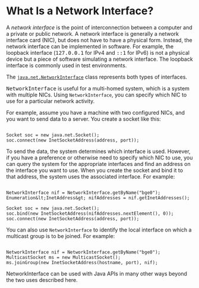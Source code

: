 
# What Is a Network Interface?

A *network interface* is the point of interconnection between a computer and a private or public network. A network interface is generally a network interface card (NIC), but does not have to have a physical form. Instead, the network interface can be implemented in software. For example, the loopback interface (<tt>127.0.0.1</tt> for IPv4 and <tt>::1</tt> for IPv6) is not a physical device but a piece of software simulating a network interface. The loopback interface is commonly used in test environments.

The 
[`java.net.NetworkInterface`](https://docs.oracle.com/javase/8/docs/api/java/net/NetworkInterface.html) class represents both types of interfaces.

<tt>NetworkInterface</tt> is useful for a multi-homed system, which is a system with multiple NICs. Using `NetworkInterface`, you can specify which NIC to use for a particular network activity.

For example, assume you have a machine with two configured NICs, and you want to send data to a server. You create a socket like this:

```

Socket soc = new java.net.Socket();
soc.connect(new InetSocketAddress(address, port));

```

To send the data, the system determines which interface is used. However, if you have a preference or otherwise need to specify which NIC to use, you can query the system for the appropriate interfaces and find an address on the interface you want to use. When you create the socket and bind it to that address, the system uses the associated interface. For example:

```

NetworkInterface nif = NetworkInterface.getByName("bge0");
Enumeration&lt;InetAddress&gt; nifAddresses = nif.getInetAddresses();

Socket soc = new java.net.Socket();
soc.bind(new InetSocketAddress(nifAddresses.nextElement(), 0));
soc.connect(new InetSocketAddress(address, port));

```

You can also use `NetworkInterface` to identify the local interface on which a multicast group is to be joined. For example:

```

NetworkInterface nif = NetworkInterface.getByName("bge0");
MulticastSocket ms = new MulticastSocket();
ms.joinGroup(new InetSocketAddress(hostname, port), nif);

```

NetworkInterface can be used with Java APIs in many other ways beyond the two uses described here.
